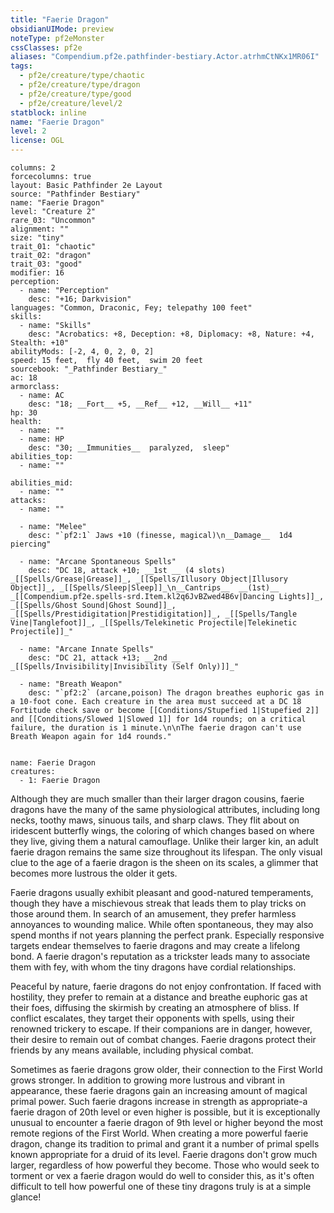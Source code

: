 ```yaml
---
title: "Faerie Dragon"
obsidianUIMode: preview
noteType: pf2eMonster
cssClasses: pf2e
aliases: "Compendium.pf2e.pathfinder-bestiary.Actor.atrhmCtNKx1MR06I" 
tags:
  - pf2e/creature/type/chaotic
  - pf2e/creature/type/dragon
  - pf2e/creature/type/good
  - pf2e/creature/level/2
statblock: inline
name: "Faerie Dragon"
level: 2
license: OGL
---
```


```statblock
columns: 2
forcecolumns: true
layout: Basic Pathfinder 2e Layout
source: "Pathfinder Bestiary"
name: "Faerie Dragon"
level: "Creature 2"
rare_03: "Uncommon"
alignment: ""
size: "tiny"
trait_01: "chaotic"
trait_02: "dragon"
trait_03: "good"
modifier: 16
perception:
  - name: "Perception"
    desc: "+16; Darkvision"
languages: "Common, Draconic, Fey; telepathy 100 feet"
skills:
  - name: "Skills"
    desc: "Acrobatics: +8, Deception: +8, Diplomacy: +8, Nature: +4, Stealth: +10"
abilityMods: [-2, 4, 0, 2, 0, 2]
speed: 15 feet,  fly 40 feet,  swim 20 feet
sourcebook: "_Pathfinder Bestiary_"
ac: 18
armorclass:
  - name: AC
    desc: "18; __Fort__ +5, __Ref__ +12, __Will__ +11"
hp: 30
health:
  - name: ""
  - name: HP
    desc: "30; __Immunities__  paralyzed,  sleep"
abilities_top:
  - name: ""

abilities_mid:
  - name: ""
attacks:
  - name: ""

  - name: "Melee"
    desc: "`pf2:1` Jaws +10 (finesse, magical)\n__Damage__  1d4 piercing"

  - name: "Arcane Spontaneous Spells"
    desc: "DC 18, attack +10; __1st __ (4 slots) _[[Spells/Grease|Grease]]_, _[[Spells/Illusory Object|Illusory Object]]_, _[[Spells/Sleep|Sleep]]_\n__Cantrips__  __(1st)__ _[[Compendium.pf2e.spells-srd.Item.kl2q6JvBZwed4B6v|Dancing Lights]]_, _[[Spells/Ghost Sound|Ghost Sound]]_, _[[Spells/Prestidigitation|Prestidigitation]]_, _[[Spells/Tangle Vine|Tanglefoot]]_, _[[Spells/Telekinetic Projectile|Telekinetic Projectile]]_"

  - name: "Arcane Innate Spells"
    desc: "DC 21, attack +13; __2nd __  _[[Spells/Invisibility|Invisibility (Self Only)]]_"

  - name: "Breath Weapon"
    desc: "`pf2:2` (arcane,poison) The dragon breathes euphoric gas in a 10-foot cone. Each creature in the area must succeed at a DC 18 Fortitude check save or become [[Conditions/Stupefied 1|Stupefied 2]] and [[Conditions/Slowed 1|Slowed 1]] for 1d4 rounds; on a critical failure, the duration is 1 minute.\n\nThe faerie dragon can't use Breath Weapon again for 1d4 rounds."
 
```

```encounter-table
name: Faerie Dragon
creatures:
  - 1: Faerie Dragon
```



Although they are much smaller than their larger dragon cousins, faerie dragons have the many of the same physiological attributes, including long necks, toothy maws, sinuous tails, and sharp claws. They flit about on iridescent butterfly wings, the coloring of which changes based on where they live, giving them a natural camouflage. Unlike their larger kin, an adult faerie dragon remains the same size throughout its lifespan. The only visual clue to the age of a faerie dragon is the sheen on its scales, a glimmer that becomes more lustrous the older it gets.

Faerie dragons usually exhibit pleasant and good-natured temperaments, though they have a mischievous streak that leads them to play tricks on those around them. In search of an amusement, they prefer harmless annoyances to wounding malice. While often spontaneous, they may also spend months if not years planning the perfect prank. Especially responsive targets endear themselves to faerie dragons and may create a lifelong bond. A faerie dragon's reputation as a trickster leads many to associate them with fey, with whom the tiny dragons have cordial relationships.

Peaceful by nature, faerie dragons do not enjoy confrontation. If faced with hostility, they prefer to remain at a distance and breathe euphoric gas at their foes, diffusing the skirmish by creating an atmosphere of bliss. If conflict escalates, they target their opponents with spells, using their renowned trickery to escape. If their companions are in danger, however, their desire to remain out of combat changes. Faerie dragons protect their friends by any means available, including physical combat.

Sometimes as faerie dragons grow older, their connection to the First World grows stronger. In addition to growing more lustrous and vibrant in appearance, these faerie dragons gain an increasing amount of magical primal power. Such faerie dragons increase in strength as appropriate-a faerie dragon of 20th level or even higher is possible, but it is exceptionally unusual to encounter a faerie dragon of 9th level or higher beyond the most remote regions of the First World. When creating a more powerful faerie dragon, change its tradition to primal and grant it a number of primal spells known appropriate for a druid of its level. Faerie dragons don't grow much larger, regardless of how powerful they become. Those who would seek to torment or vex a faerie dragon would do well to consider this, as it's often difficult to tell how powerful one of these tiny dragons truly is at a simple glance!
